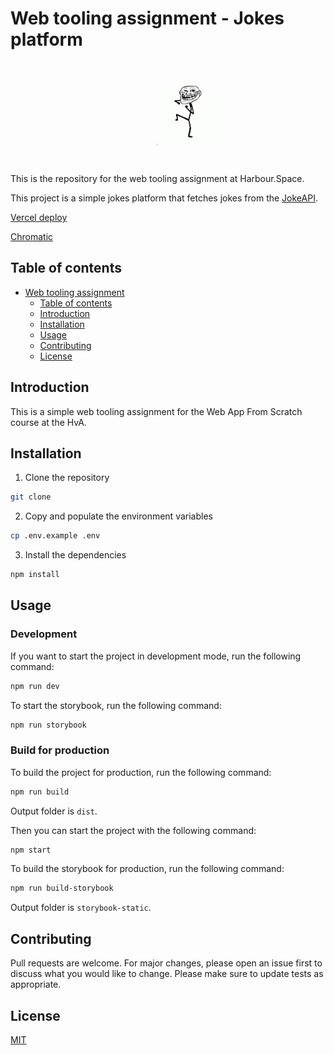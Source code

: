 # Web tooling assignment - Jokes platform

<div style="display: flex; justify-content: center; padding: 32px; width: 100%;" align="center">
    <img
        src="./media/troll-face.png"
        alt="Troll face"
        width="100"
        height="100"
    />
</div>

This is the repository for the web tooling assignment at Harbour.Space.

This project is a simple jokes platform that fetches jokes from the [JokeAPI](https://sv443.net/jokeapi/v2/#filtering).

[Vercel deploy](https://web-tooling-homeworks.vercel.app/)

[Chromatic](https://main--65cb2fb2416e0358fb454ba1.chromatic.com/)

## Table of contents

-   [Web tooling assignment](#web-tooling-assignment)
    -   [Table of contents](#table-of-contents)
    -   [Introduction](#introduction)
    -   [Installation](#installation)
    -   [Usage](#usage)
    -   [Contributing](#contributing)
    -   [License](#license)

## Introduction

This is a simple web tooling assignment for the Web App From Scratch course at the HvA.

## Installation

1. Clone the repository

```bash
git clone
```

2. Copy and populate the environment variables

```bash
cp .env.example .env
```

3. Install the dependencies

```bash
npm install
```

## Usage

### Development

If you want to start the project in development mode, run the following command:

```bash
npm run dev
```

To start the storybook, run the following command:

```bash
npm run storybook
```

### Build for production

To build the project for production, run the following command:

```bash
npm run build
```

Output folder is `dist`.

Then you can start the project with the following command:

```bash
npm start
```

To build the storybook for production, run the following command:

```bash
npm run build-storybook
```

Output folder is `storybook-static`.

## Contributing

Pull requests are welcome. For major changes, please open an issue first to discuss what you would like to change.
Please make sure to update tests as appropriate.

## License

[MIT](https://choosealicense.com/licenses/mit/)
